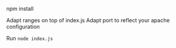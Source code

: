 npm install

Adapt ranges on top of index.js
Adapt port to reflect your apache configuration

Run
`node index.js`
